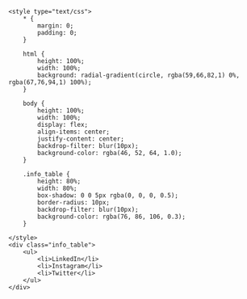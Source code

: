 	<style type="text/css">
		* {
			margin: 0;
			padding: 0;
		}

		html {
			height: 100%;
			width: 100%;
			background: radial-gradient(circle, rgba(59,66,82,1) 0%, rgba(67,76,94,1) 100%);
		}

		body {
			height: 100%;
			width: 100%;
			display: flex;
			align-items: center;
			justify-content: center;
			backdrop-filter: blur(10px);
			background-color: rgba(46, 52, 64, 1.0);
		}

		.info_table {
			height: 80%;
			width: 80%;
			box-shadow: 0 0 5px rgba(0, 0, 0, 0.5);
			border-radius: 10px;
			backdrop-filter: blur(10px);
			background-color: rgba(76, 86, 106, 0.3);
		}

	</style>
	<div class="info_table">
		<ul>
			<li>LinkedIn</li>
			<li>Instagram</li>
			<li>Twitter</li>
		</ul>
	</div>
